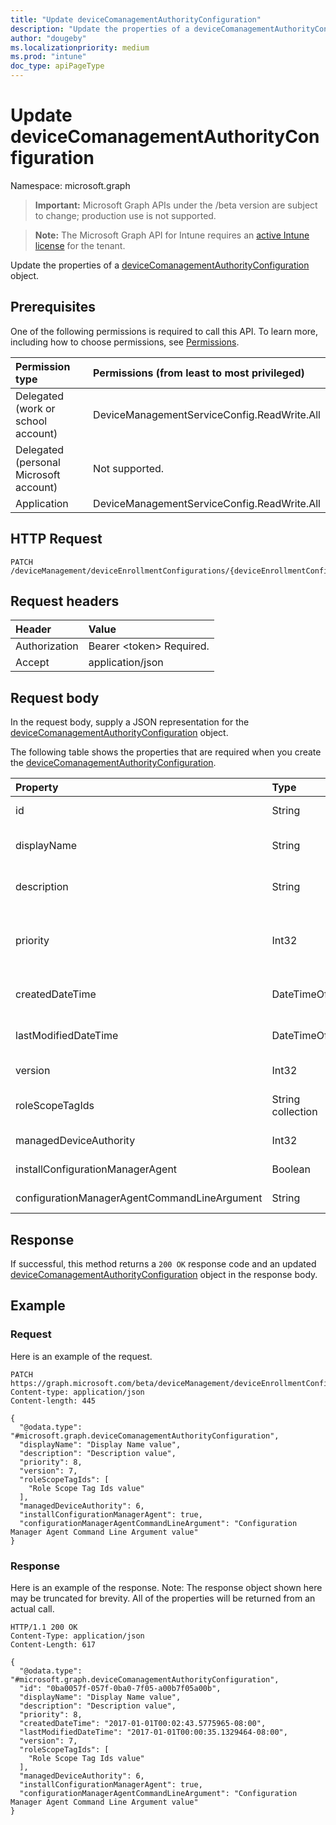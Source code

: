 ```yaml
---
title: "Update deviceComanagementAuthorityConfiguration"
description: "Update the properties of a deviceComanagementAuthorityConfiguration object."
author: "dougeby"
ms.localizationpriority: medium
ms.prod: "intune"
doc_type: apiPageType
---
```


# Update deviceComanagementAuthorityConfiguration

Namespace: microsoft.graph

> **Important:** Microsoft Graph APIs under the /beta version are subject to change; production use is not supported.

> **Note:** The Microsoft Graph API for Intune requires an [active Intune license](https://go.microsoft.com/fwlink/?linkid=839381) for the tenant.

Update the properties of a [deviceComanagementAuthorityConfiguration](../resources/intune-onboarding-devicecomanagementauthorityconfiguration.md) object.

## Prerequisites
One of the following permissions is required to call this API. To learn more, including how to choose permissions, see [Permissions](/graph/permissions-reference).

|Permission type|Permissions (from least to most privileged)|
|:---|:---|
|Delegated (work or school account)|DeviceManagementServiceConfig.ReadWrite.All|
|Delegated (personal Microsoft account)|Not supported.|
|Application|DeviceManagementServiceConfig.ReadWrite.All|

## HTTP Request
<!-- {
  "blockType": "ignored"
}
-->
``` http
PATCH /deviceManagement/deviceEnrollmentConfigurations/{deviceEnrollmentConfigurationId}
```

## Request headers
|Header|Value|
|:---|:---|
|Authorization|Bearer &lt;token&gt; Required.|
|Accept|application/json|

## Request body
In the request body, supply a JSON representation for the [deviceComanagementAuthorityConfiguration](../resources/intune-onboarding-devicecomanagementauthorityconfiguration.md) object.

The following table shows the properties that are required when you create the [deviceComanagementAuthorityConfiguration](../resources/intune-onboarding-devicecomanagementauthorityconfiguration.md).

|Property|Type|Description|
|:---|:---|:---|
|id|String|Unique Identifier for the account Inherited from [deviceEnrollmentConfiguration](../resources/intune-shared-deviceenrollmentconfiguration.md)|
|displayName|String|The display name of the device enrollment configuration Inherited from [deviceEnrollmentConfiguration](../resources/intune-shared-deviceenrollmentconfiguration.md)|
|description|String|The description of the device enrollment configuration Inherited from [deviceEnrollmentConfiguration](../resources/intune-shared-deviceenrollmentconfiguration.md)|
|priority|Int32|Priority is used when a user exists in multiple groups that are assigned enrollment configuration. Users are subject only to the configuration with the lowest priority value. Inherited from [deviceEnrollmentConfiguration](../resources/intune-shared-deviceenrollmentconfiguration.md)|
|createdDateTime|DateTimeOffset|Created date time in UTC of the device enrollment configuration Inherited from [deviceEnrollmentConfiguration](../resources/intune-shared-deviceenrollmentconfiguration.md)|
|lastModifiedDateTime|DateTimeOffset|Last modified date time in UTC of the device enrollment configuration Inherited from [deviceEnrollmentConfiguration](../resources/intune-shared-deviceenrollmentconfiguration.md)|
|version|Int32|The version of the device enrollment configuration Inherited from [deviceEnrollmentConfiguration](../resources/intune-shared-deviceenrollmentconfiguration.md)|
|roleScopeTagIds|String collection|Optional role scope tags for the enrollment restrictions. Inherited from [deviceEnrollmentConfiguration](../resources/intune-shared-deviceenrollmentconfiguration.md)|
|managedDeviceAuthority|Int32|CoManagement Authority configuration ManagedDeviceAuthority|
|installConfigurationManagerAgent|Boolean|CoManagement Authority configuration InstallConfigurationManagerAgent|
|configurationManagerAgentCommandLineArgument|String|CoManagement Authority configuration ConfigurationManagerAgentCommandLineArgument|



## Response
If successful, this method returns a `200 OK` response code and an updated [deviceComanagementAuthorityConfiguration](../resources/intune-onboarding-devicecomanagementauthorityconfiguration.md) object in the response body.

## Example

### Request
Here is an example of the request.
``` http
PATCH https://graph.microsoft.com/beta/deviceManagement/deviceEnrollmentConfigurations/{deviceEnrollmentConfigurationId}
Content-type: application/json
Content-length: 445

{
  "@odata.type": "#microsoft.graph.deviceComanagementAuthorityConfiguration",
  "displayName": "Display Name value",
  "description": "Description value",
  "priority": 8,
  "version": 7,
  "roleScopeTagIds": [
    "Role Scope Tag Ids value"
  ],
  "managedDeviceAuthority": 6,
  "installConfigurationManagerAgent": true,
  "configurationManagerAgentCommandLineArgument": "Configuration Manager Agent Command Line Argument value"
}
```

### Response
Here is an example of the response. Note: The response object shown here may be truncated for brevity. All of the properties will be returned from an actual call.
``` http
HTTP/1.1 200 OK
Content-Type: application/json
Content-Length: 617

{
  "@odata.type": "#microsoft.graph.deviceComanagementAuthorityConfiguration",
  "id": "0ba0057f-057f-0ba0-7f05-a00b7f05a00b",
  "displayName": "Display Name value",
  "description": "Description value",
  "priority": 8,
  "createdDateTime": "2017-01-01T00:02:43.5775965-08:00",
  "lastModifiedDateTime": "2017-01-01T00:00:35.1329464-08:00",
  "version": 7,
  "roleScopeTagIds": [
    "Role Scope Tag Ids value"
  ],
  "managedDeviceAuthority": 6,
  "installConfigurationManagerAgent": true,
  "configurationManagerAgentCommandLineArgument": "Configuration Manager Agent Command Line Argument value"
}
```



